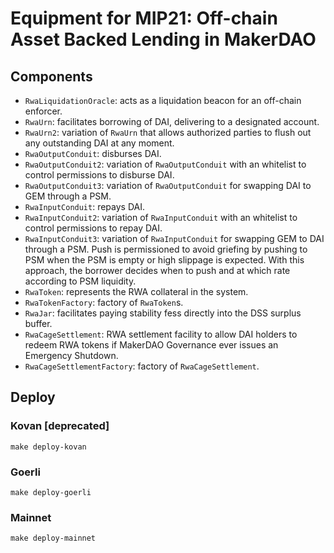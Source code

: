 # Equipment for MIP21: Off-chain Asset Backed Lending in MakerDAO

## Components

- `RwaLiquidationOracle`: acts as a liquidation beacon for an off-chain enforcer.
- `RwaUrn`: facilitates borrowing of DAI, delivering to a designated account.
- `RwaUrn2`: variation of `RwaUrn` that allows authorized parties to flush out any outstanding DAI at any moment.
- `RwaOutputConduit`: disburses DAI.
- `RwaOutputConduit2`: variation of `RwaOutputConduit` with an whitelist to control permissions to disburse DAI.
- `RwaOutputConduit3`: variation of `RwaOutputConduit` for swapping DAI to GEM through a PSM.
- `RwaInputConduit`: repays DAI.
- `RwaInputConduit2`: variation of `RwaInputConduit` with an whitelist to control permissions to repay DAI.
- `RwaInputConduit3`: variation of `RwaInputConduit` for swapping GEM to DAI through a PSM. Push is permissioned to avoid griefing by pushing to PSM when the PSM is empty or high slippage is expected. With this approach, the borrower decides when to push and at which rate according to PSM liquidity.
- `RwaToken`: represents the RWA collateral in the system.
- `RwaTokenFactory`: factory of `RwaToken`s.
- `RwaJar`: facilitates paying stability fess directly into the DSS surplus buffer.
- `RwaCageSettlement`: RWA settlement facility to allow DAI holders to redeem RWA tokens if MakerDAO Governance ever issues an Emergency Shutdown.
- `RwaCageSettlementFactory`: factory of `RwaCageSettlement`.

## Deploy

### Kovan \[deprecated\]

```
make deploy-kovan
```

### Goerli

```
make deploy-goerli
```

### Mainnet

```
make deploy-mainnet
```
